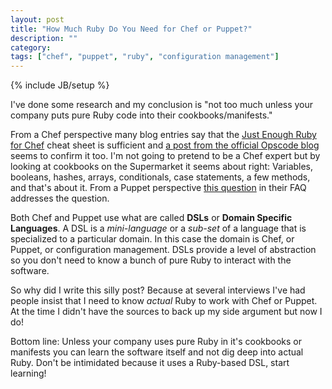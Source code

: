 ```yaml
---
layout: post
title: "How Much Ruby Do You Need for Chef or Puppet?"
description: ""
category: 
tags: ["chef", "puppet", "ruby", "configuration management"]
---
```

{% include JB/setup %}

I've done some research and my conclusion is "not too much unless your company puts pure Ruby code into their cookbooks/manifests."

From a Chef perspective many blog entries say that the [Just Enough Ruby for Chef](https://docs.getchef.com/just_enough_ruby_for_chef.html) cheat sheet is sufficient and [a post from the official Opscode blog](https://www.getchef.com/blog/2013/09/04/demystifying-common-idioms-in-chef-recipes/) seems to confirm it too.  I'm not going to pretend to be a Chef expert but by looking at cookbooks on the Supermarket it seems about right: Variables, booleans, hashes, arrays, conditionals, case statements, a few methods, and that's about it.  From a Puppet perspective [this question](https://docs.puppetlabs.com/guides/faq.html#why-does-puppet-have-its-own-language) in their FAQ addresses the question.

Both Chef and Puppet use what are called **DSLs** or **Domain Specific Languages**.  A DSL is a *mini-language* or a *sub-set* of a language that is specialized to a particular domain.  In this case the domain is Chef, or Puppet, or configuration management.  DSLs provide a level of abstraction so you don't need to know a bunch of pure Ruby to interact with the software.  

So why did I write this silly post?  Because at several interviews I've had people insist that I need to know *actual* Ruby to work with Chef or Puppet.  At the time I didn't have the sources to back up my side argument but now I do!

Bottom line: Unless your company uses pure Ruby in it's cookbooks or manifests you can learn the software itself and not dig deep into actual Ruby.  Don't be intimidated because it uses a Ruby-based DSL, start learning!